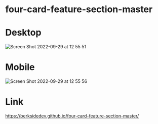 # four-card-feature-section-master

# Desktop
![Screen Shot 2022-09-29 at 12 55 51](https://user-images.githubusercontent.com/73247644/193001575-466be48b-f263-4d0e-b648-c1d55fbae1ed.png)

# Mobile
![Screen Shot 2022-09-29 at 12 55 56](https://user-images.githubusercontent.com/73247644/193001596-3b2c3c77-c6ce-4abf-90f8-42daaf7b8457.png)

# Link
https://berksidedev.github.io/four-card-feature-section-master/
